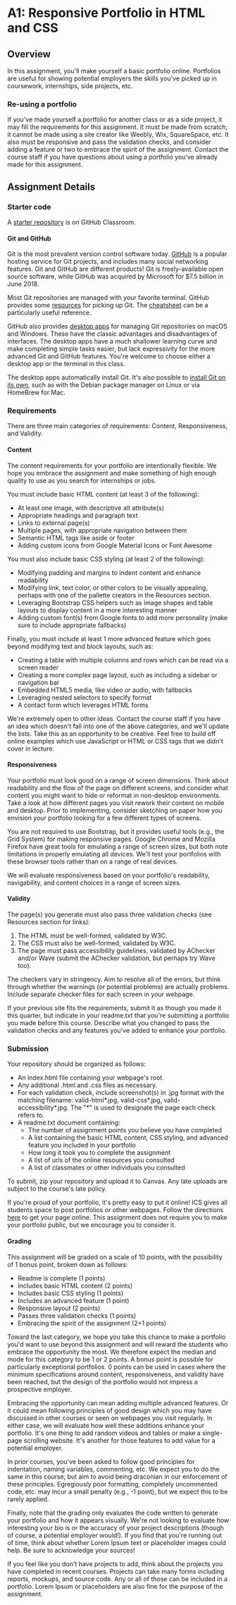 A1: Responsive Portfolio in HTML and CSS
============================

## Overview

In this assignment, you'll make yourself a basic portfolio online. Portfolios are useful for showing potential employers the skills you've picked up in coursework, internships, side projects, etc.

### Re-using a portfolio

If you've made yourself a portfolio for another class or as a side project, it may fill the requirements for this assignment. It must be made from scratch; it cannot be made using a site creator like Weebly, Wix, SquareSpace, etc. It also must be responsive and pass the validation checks, and consider adding a feature or two to embrace the spirit of the assignment. Contact the course staff if you have questions about using a portfolio you've already made for this assignment.

## Assignment Details

### Starter code

A [starter repository](https://classroom.github.com/a/FqhtNH25) is on GitHub Classroom.

#### Git and GitHub

Git is the most prevalent version control software today. [GitHub](https://github.com/) is a popular hosting service for Git projects, and includes many social networking features. Git and GitHub are different products! Git is freely-available open source software, while GitHub was acquired by Microsoft for $7.5 billion in June 2018.

Most Git repositories are managed with your favorite terminal. GitHub provides some [resources](https://try.github.io/) for picking up Git. The [cheatsheet](https://education.github.com/git-cheat-sheet-education.pdf) can be a particularly useful reference.

GitHub also provides [desktop apps](https://desktop.github.com/) for managing Git repositories on macOS and Windows. These have the classic advantages and disadvantages of interfaces. The desktop apps have a much shallower learning curve and make completing simple tasks easier, but lack expressivity for the more advanced Git and GitHub features. You're welcome to choose either a desktop app or the terminal in this class.

The desktop apps automatically install Git. It's also possible to [install Git on its own](https://gist.github.com/derhuerst/1b15ff4652a867391f03), such as with the Debian package manager on Linux or via HomeBrew for Mac.

### Requirements

There are three main categories of requirements: Content, Responsiveness, and Validity.

#### Content

The content requirements for your portfolio are intentionally flexible. We hope you embrace the assignment and make something of high enough quality to use as you search for internships or jobs.

You must include basic HTML content (at least 3 of the following):

* At least one image, with descriptive alt attribute(s)
* Appropriate headings and paragraph text
* Links to external page(s)
* Multiple pages, with appropriate navigation between them
* Semantic HTML tags like aside or footer
* Adding custom icons from Google Material Icons or Font Awesome
												
You must also include basic CSS styling (at least 2 of the following):
												
* Modifying padding and margins to indent content and enhance readability
* Modifying link, text color, or other colors to be visually appealing, perhaps with one of the pallette creators in the Resources section. 
* Leveraging Bootstrap CSS helpers such as image shapes and table layouts to display content in a more interesting manner
* Adding custom font(s) from Google fonts to add more personality (make sure to include appropriate fallbacks)
																				
Finally, you must include at least 1 more advanced feature which goes beyond modifying text and block layouts, such as:
																				
* Creating a table with multiple columns and rows which can be read via a screen reader
* Creating a more complex page layout, such as including a sidebar or navigation bar
* Embedded HTML5 media, like video or audio, with fallbacks
* Leveraging nested selectors to specify format
* A contact form which leverages HTML forms
																														
We're extremely open to other ideas. Contact the course staff if you have an idea which doesn't fall into one of the above categories, and we'll update the lists. Take this as an opportunity to be creative. Feel free to build off online examples which use JavaScript or HTML or CSS tags that we didn't cover in lecture.

#### Responsiveness

Your portfolio must look good on a range of screen dimensions. Think about readability and the flow of the page on different screens, and consider what content you might want to hide or reformat in non-desktop environments. Take a look at how different pages you visit rework their content on mobile and desktop. Prior to implementing, consider sketching on paper how you envision your portfolio looking for a few different types of screens.

You are not required to use Bootstrap, but it provides useful tools (e.g., the Grid System) for making responsive pages. Google Chrome and Mozilla Firefox have great tools for emulating a range of screen sizes, but both note limitations in properly emulating all devices. We'll test your portfolios with these browser tools rather than on a range of real devices.

We will evaluate responsiveness based on your portfolio's readability, navigability, and content choices in a range of screen sizes.

#### Validity

The page(s) you generate must also pass three validation checks (see Resources section for links):

1. The HTML must be well-formed, validated by W3C.
2. The CSS must also be well-formed, validated by W3C.
3. The page must pass accessibility guidelines, validated by AChecker and/or Wave (submit the AChecker validation, but perhaps try Wave too).
						
The checkers vary in stringency. Aim to resolve all of the errors, but think through whether the warnings (or potential problems) are actually problems. Include separate checker files for each screen in your webpage.
						
If your previous site fits the requirements, submit it as though you made it this quarter, but indicate in your readme.txt that you're submitting a portfolio you made before this course. Describe what you changed to pass the validation checks and any features you've added to enhance your portfolio.

### Submission

Your repository should be organized as follows:

* An index.html file containing your webpage's root.
* Any additional .html and .css files as necessary.
* For each validation check, include screenshot(s) in .jpg format with the matching filename: valid-html*.jpg, valid-css*.jpg, valid-accessibility*.jpg. The "*" is used to designate the page each check refers to.
* A readme.txt document containing:
	* The number of assignment points you believe you have completed
	* A list containing the basic HTML content, CSS styling, and advanced feature you included in your portfolio
	* How long it took you to complete the assignment
	* A list of urls of the online resources you consulted
	* A list of classmates or other individuals you consulted
																												
To submit, zip your repository and upload it to Canvas. Any late uploads are subject to the course's late policy.
																												
If you're proud of your portfolio, it's pretty easy to put it online! ICS gives all students space to post portfolios or other webpages. Follow the directions [here](https://www.ics.uci.edu/computing/web/personalpage.php) to get your page online. This assignment does not require you to make your portfolio public, but we encourage you to consider it.


#### Grading

This assignment will be graded on a scale of 10 points, with the possibility of 1 bonus point, broken down as follows:

* Readme is complete (1 points)
* Includes basic HTML content (2 points)
* Includes basic CSS styling (1 points)
* Includes an advanced feature (1 point)
* Responsive layout (2 points)
* Passes three validation checks (1 points)
* Embracing the spirit of the assignment (2+1 points)
														
													
Toward the last category, we hope you take this chance to make a portfolio you'd want to use beyond this assignment and will reward the students who embrace the opportunity the most. We therefore expect the median and mode for this category to be 1 or 2 points. A bonus point is possible for particularly exceptional portfolios. 0 points can be used in cases where the minimum specifications around content, responsiveness, and validity have been reached, but the design of the portfolio would not impress a prospective employer.

Embracing the opportunity can mean adding multiple advanced features. Or it could mean following principles of good design which you may have discussed in other courses or seen on webpages you visit regularly. In either case, we will evaluate how well these additions enhance your portfolio. It's one thing to add random videos and tables or make a single-page scrolling website. It's another for those features to add value for a potential employer.

In prior courses, you've been asked to follow good principles for indentation, naming variables, commenting, etc. We expect you to do the same in this course, but aim to avoid being draconian in our enforcement of these principles. Egregiously poor formatting, completely uncommented code, etc. may incur a small penalty (e.g., -1 point), but we expect this to be rarely applied.

Finally, note that the grading only evaluates the code written to generate your portfolio and how it appears visually. We're not looking to evaluate how interesting your bio is or the accuracy of your project descriptions (though of course, a potential employer would!). If you find that you're running out of time, think about whether Lorem Ipsum text or placeholder images could help. Be sure to acknowledge your sources!

If you feel like you don't have projects to add, think about the projects you have completed in recent courses. Projects can take many forms including reports, mockups, and source code. Any or all of those can be included in a portfolio. Lorem Ipsum or placeholders are also fine for the purpose of the assignment.
